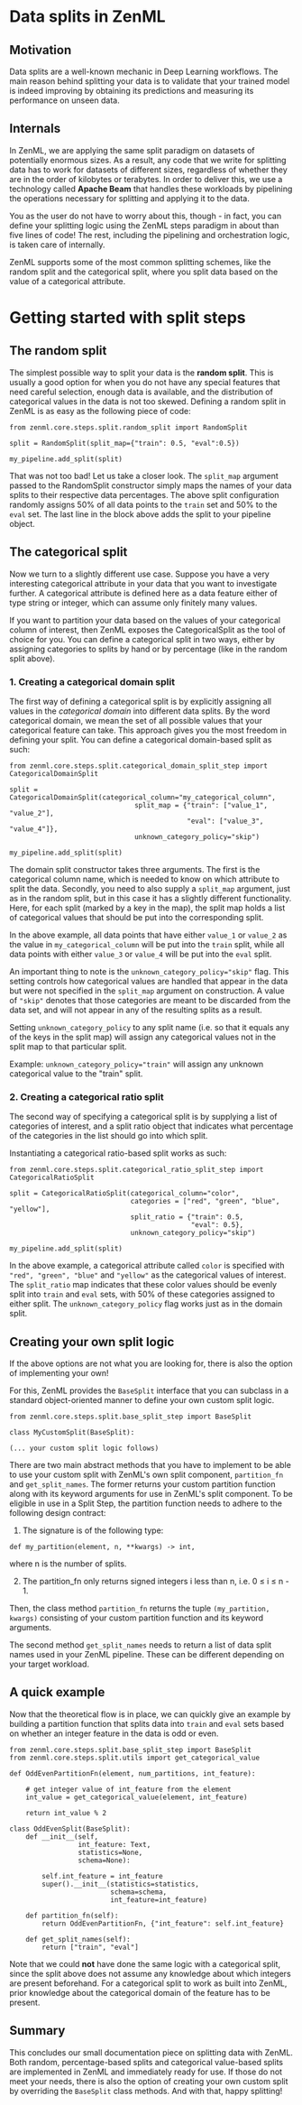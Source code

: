 # Data splits in ZenML

## Motivation

Data splits are a well-known mechanic in Deep Learning workflows. The main reason behind splitting your data is to
validate that your trained model is indeed improving by obtaining its predictions and measuring its performance on
unseen data.

## Internals

In ZenML, we are applying the same split paradigm on datasets of potentially enormous sizes. As a result, any code that
we write for splitting data has to work for datasets of different sizes, regardless of whether they are in the order of
kilobytes or terabytes. In order to deliver this, we use a technology called **Apache Beam** that handles these
workloads by pipelining the operations necessary for splitting and applying it to the data.

You as the user do not have to worry about this, though - in fact, you can define your splitting logic using the ZenML
steps paradigm in about than five lines of code! The rest, including the pipelining and orchestration logic, is taken
care of internally.

ZenML supports some of the most common splitting schemes, like the random split and the categorical split, where you
split data based on the value of a categorical attribute.

# Getting started with split steps

## The random split

The simplest possible way to split your data is the **random split**. This is usually a good option for when you do not
have any special features that need careful selection, enough data is available, and the distribution of categorical
values in the data is not too skewed. Defining a random split in ZenML is as easy as the following piece of code:

```
from zenml.core.steps.split.random_split import RandomSplit

split = RandomSplit(split_map={"train": 0.5, "eval":0.5})

my_pipeline.add_split(split)
```

That was not too bad! Let us take a closer look. The `split_map` argument passed to the RandomSplit constructor simply
maps the names of your data splits to their respective data percentages. The above split configuration randomly assigns
50% of all data points to the `train` set and 50% to the `eval` set. The last line in the block above adds the split to
your pipeline object.

## The categorical split

Now we turn to a slightly different use case. Suppose you have a very interesting categorical attribute in your data
that you want to investigate further. A categorical attribute is defined here as a data feature either of type string or
integer, which can assume only finitely many values.

If you want to partition your data based on the values of your categorical column of interest, then ZenML exposes the
CategoricalSplit as the tool of choice for you. You can define a categorical split in two ways, either by assigning
categories to splits by hand or by percentage (like in the random split above).

### 1. Creating a categorical domain split

The first way of defining a categorical split is by explicitly assigning all values in the _categorical domain_ into
different data splits. By the word categorical domain, we mean the set of all possible values that your categorical
feature can take. This approach gives you the most freedom in defining your split. You can define a categorical
domain-based split as such:

```
from zenml.core.steps.split.categorical_domain_split_step import CategoricalDomainSplit

split = CategoricalDomainSplit(categorical_column="my_categorical_column",
                               split_map = {"train": ["value_1", "value_2"],
                                            "eval": ["value_3", "value_4"]},
                               unknown_category_policy="skip")

my_pipeline.add_split(split)
```

The domain split constructor takes three arguments. The first is the categorical column name, which is needed to know on
which attribute to split the data. Secondly, you need to also supply a `split_map` argument, just as in the random
split, but in this case it has a slightly different functionality. Here, for each split (marked by a key in the map),
the split map holds a list of categorical values that should be put into the corresponding split.

In the above example, all data points that have either `value_1` or `value_2` as the value in `my_categorical_column`
will be put into the `train` split, while all data points with either `value_3` or `value_4` will be put into the
`eval` split.

An important thing to note is the `unknown_category_policy="skip"` flag. This setting controls how categorical values
are handled that appear in the data but were not specified in the `split_map` argument on construction. A value
of `"skip"`
denotes that those categories are meant to be discarded from the data set, and will not appear in any of the resulting
splits as a result.

Setting `unknown_category_policy` to any split name (i.e. so that it equals any of the keys in the split map) will
assign any categorical values not in the split map to that particular split.

Example: `unknown_category_policy="train"` will assign any unknown categorical value to the "train" split.

### 2. Creating a categorical ratio split

The second way of specifying a categorical split is by supplying a list of categories of interest, and a split ratio
object that indicates what percentage of the categories in the list should go into which split.

Instantiating a categorical ratio-based split works as such:

```
from zenml.core.steps.split.categorical_ratio_split_step import CategoricalRatioSplit

split = CategoricalRatioSplit(categorical_column="color",
                              categories = ["red", "green", "blue", "yellow"],
                              split_ratio = {"train": 0.5,
                                             "eval": 0.5},
                              unknown_category_policy="skip")
           
my_pipeline.add_split(split)                   
```

In the above example, a categorical attribute called `color` is specified with `"red", "green", "blue"` and `"yellow"`
as the categorical values of interest. The `split_ratio` map indicates that these color values should be evenly split
into `train` and `eval` sets, with 50% of these categories assigned to either split. The `unknown_category_policy` flag
works just as in the domain split.

## Creating your own split logic

If the above options are not what you are looking for, there is also the option of implementing your own!

For this, ZenML provides the `BaseSplit` interface that you can subclass in a standard object-oriented manner to define
your own custom split logic.

```
from zenml.core.steps.split.base_split_step import BaseSplit

class MyCustomSplit(BaseSplit):

(... your custom split logic follows)
```

There are two main abstract methods that you have to implement to be able to use your custom split with ZenML's own
split component, `partition_fn` and `get_split_names`. The former returns your custom partition function along with its
keyword arguments for use in ZenML's split component. To be eligible in use in a Split Step, the partition function
needs to adhere to the following design contract:

1. The signature is of the following type:

```
def my_partition(element, n, **kwargs) -> int,
```

where n is the number of splits.

2. The partition_fn only returns signed integers i less than n, i.e. 0 ≤ i ≤ n - 1.

Then, the class method `partition_fn` returns the tuple `(my_partition, kwargs)` consisting of your custom partition
function and its keyword arguments.

The second method `get_split_names` needs to return a list of data split names used in your ZenML pipeline. These can be
different depending on your target workload.

## A quick example

Now that the theoretical flow is in place, we can quickly give an example by building a partition function that splits
data into `train` and `eval` sets based on whether an integer feature in the data is odd or even.

```
from zenml.core.steps.split.base_split_step import BaseSplit
from zenml.core.steps.split.utils import get_categorical_value

def OddEvenPartitionFn(element, num_partitions, int_feature):

    # get integer value of int_feature from the element
    int_value = get_categorical_value(element, int_feature)
    
    return int_value % 2

class OddEvenSplit(BaseSplit):
    def __init__(self, 
                 int_feature: Text,
                 statistics=None,
                 schema=None):
                 
        self.int_feature = int_feature
        super().__init__(statistics=statistics,
                         schema=schema,
                         int_feature=int_feature)
        
    def partition_fn(self):
        return OddEvenPartitionFn, {"int_feature": self.int_feature}
    
    def get_split_names(self):
        return ["train", "eval"]
```

Note that we could **not** have done the same logic with a categorical split, since the split above does not assume 
any knowledge about which integers are present beforehand. For a categorical split to work as built into ZenML, prior
knowledge about the categorical domain of the feature has to be present.

## Summary

This concludes our small documentation piece on splitting data with ZenML. Both random, percentage-based splits and
categorical value-based splits are implemented in ZenML and immediately ready for use. If those do not meet your needs,
there is also the option of creating your own custom split by overriding the `BaseSplit` class methods. And with that,
happy splitting!